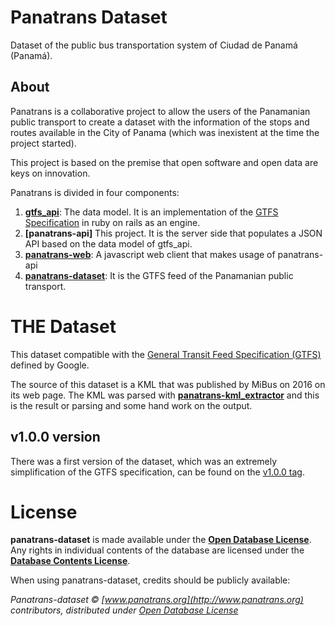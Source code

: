 # Panatrans Dataset

Dataset of the public bus transportation system of Ciudad de Panamá (Panamá).

## About
Panatrans is a collaborative project to allow the users of the Panamanian public transport to create a dataset with the information of the stops and routes available in the City of Panama (which was inexistent at the time the project started).

This project is based on the premise that open software and open data are keys on innovation.

Panatrans is divided in four components:

1. __[gtfs_api](https://github.com/merlos/panatrans-dataset)__: The data model. It is an implementation of the [GTFS Specification](https://developers.google.com/transit/gtfs/reference/) in ruby on rails as an engine.  
2. __[panatrans-api]__ This project. It is the server side that populates a JSON API based on the data model of gtfs_api.
2. __[panatrans-web](https://github.com/merlos/panatrans-web)__: A javascript web client that makes usage of panatrans-api
3. __[panatrans-dataset](https://github.com/merlos/panatrans-dataset)__: It is the GTFS feed of the Panamanian public transport.

# THE Dataset
This dataset compatible with the [General Transit Feed Specification (GTFS)](https://developers.google.com/transit/gtfs/) defined by Google.

The source of this dataset is a KML that was published by MiBus on 2016 on its web page. The KML was parsed with __[panatrans-kml_extractor](https://github.com/merlos/panatrans-kml_extractor)__ and this is the result or parsing and some hand work on the output.

## v1.0.0 version
There was a first version of the dataset, which was an extremely simplification of the GTFS specification, can be found on the [v1.0.0 tag](https://github.com/merlos/panatrans-dataset/tree/v1.0.0).

# License
__panatrans-dataset__ is made available under the __[Open Database License](http://opendatacommons.org/licenses/odbl/1.0/)__. Any rights in individual contents of the database are licensed under the __[Database Contents License](http://opendatacommons.org/licenses/dbcl/1.0/)__.

When using panatrans-dataset, credits should be publicly available:  

  _Panatrans-dataset © [www.panatrans.org](http://www.panatrans.org) contributors, distributed under [Open Database License](http://opendatacommons.org/licenses/odbl/1.0/)_
